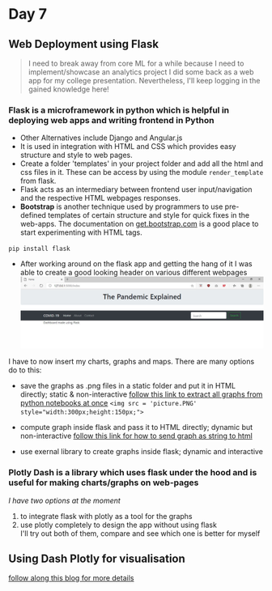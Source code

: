 # Day 7
## Web Deployment using Flask
> I need to break away from core ML for a while because I need to implement/showcase an analytics project I did some back as a web app for my college presentation. Nevertheless, I'll keep logging in the gained knowledge here!

### **Flask** is a microframework in python which is helpful in deploying web apps and writing frontend in Python  
* Other Alternatives include Django and Angular.js
* It is used in integration with HTML and CSS which provides easy structure and style to web pages.
* Create a folder 'templates' in your project folder and add all the html and css files in it. These can be access by using the module `render_template` from flask. 
* Flask acts as an intermediary between frontend user input/navigation and the respective HTML webpages responses.
* **Bootstrap** is another technique used by programmers to use pre-defined templates of certain structure and style for quick fixes in the web-apps. The documentation on [get.bootstrap.com](https:\\get.bootstrap.com) is a good place to start experimenting with HTML tags. 

`pip install flask`

* After working around on the flask app and getting the hang of it I was able to create a good looking header on various different webpages  
![Flask app](../Day_7/Capture.JPG)

I have to now insert my charts, graphs and maps. There are many options do to this:
- save the graphs as .png files in a static folder and put it in HTML directly; static & non-interactive
[follow this link to extract all graphs from python notebooks at once](https://medium.com/analytics-vidhya/export-images-from-jupyter-notebook-with-a-single-command-422db2b66e92)
`<img src = 'picture.PNG' style="width:300px;height:150px;">`

- compute graph inside flask and pass it to HTML directly; dynamic but non-interactive
[follow this link for how to send graph as string to html](https://gitlab.com/snippets/1924163)
- use exernal library to create graphs inside flask; dynamic and interactive

### **Plotly Dash** is a library which uses flask under the hood and is useful for making charts/graphs on web-pages
*I have two options at the moment* 
1) to integrate flask with plotly as a tool for the graphs 
2) use plotly completely to design the app without using flask  
I'll try out both of them, compare and see which one is better for myself

## Using Dash Plotly for visualisation 
[follow along this blog for more details](https://blog.heptanalytics.com/flask-plotly-dashboard/)

